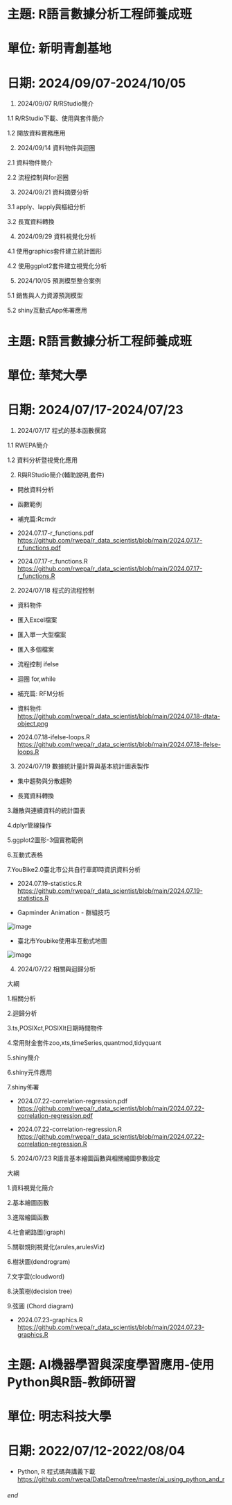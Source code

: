 # 主題: R語言數據分析工程師養成班
# 單位: 新明青創基地
# 日期: 2024/09/07-2024/10/05

1. 2024/09/07 R/RStudio簡介

  1.1 R/RStudio下載、使用與套件簡介

  1.2 開放資料實務應用

2. 2024/09/14 資料物件與迴圈

  2.1 資料物件簡介

  2.2 流程控制與for迴圈

3. 2024/09/21 資料摘要分析

  3.1 apply、lapply與樞紐分析

  3.2 長寬資料轉換

4. 2024/09/29 資料視覺化分析

  4.1 使用graphics套件建立統計圖形

  4.2 使用ggplot2套件建立視覺化分析

5. 2024/10/05 預測模型整合案例

  5.1 銷售與人力資源預測模型

  5.2 shiny互動式App佈署應用

# 主題: R語言數據分析工程師養成班
# 單位: 華梵⼤學
# 日期: 2024/07/17-2024/07/23

1. 2024/07/17 程式的基本函數撰寫

  1.1 RWEPA簡介

  1.2 資料分析暨視覺化應用

2. R與RStudio簡介(輔助說明,套件)

+ 開放資料分析

+ 函數範例

+ 補充篇:Rcmdr

+ 2024.07.17-r_functions.pdf
https://github.com/rwepa/r_data_scientist/blob/main/2024.07.17-r_functions.pdf

+ 2024.07.17-r_functions.R
https://github.com/rwepa/r_data_scientist/blob/main/2024.07.17-r_functions.R

2. 2024/07/18 程式的流程控制

+ 資料物件

+ 匯入Excel檔案

+ 匯入單一大型檔案

+ 匯入多個檔案

+ 流程控制 ifelse

+ 迴圈 for,while

+ 補充篇: RFM分析

+ 資料物件
https://github.com/rwepa/r_data_scientist/blob/main/2024.07.18-dtata-object.png

+ 2024.07.18-ifelse-loops.R
https://github.com/rwepa/r_data_scientist/blob/main/2024.07.18-ifelse-loops.R

3. 2024/07/19 數據統計量計算與基本統計圖表製作

+ 集中趨勢與分散趨勢

+ 長寬資料轉換

3.離散與連續資料的統計圖表

4.dplyr管線操作

5.ggplot2圖形-3個實務範例

6.互動式表格

7.YouBike2.0臺北市公共自行車即時資訊資料分析

+ 2024.07.19-statistics.R
https://github.com/rwepa/r_data_scientist/blob/main/2024.07.19-statistics.R

+ Gapminder Animation - 群組技巧

![image](https://github.com/rwepa/r_data_scientist/blob/main/gapminder_animation.gif)

+ 臺北市Youbike使用率互動式地圖

![image](https://github.com/rwepa/r_data_scientist/blob/main/taipei_youbike_usage.gif)

4. 2024/07/22 相關與迴歸分析

大綱

1.相關分析

2.迴歸分析

3.ts,POSIXct,POSIXlt日期時間物件

4.常用財金套件zoo,xts,timeSeries,quantmod,tidyquant

5.shiny簡介

6.shiny元件應用

7.shiny佈署

+ 2024.07.22-correlation-regression.pdf
https://github.com/rwepa/r_data_scientist/blob/main/2024.07.22-correlation-regression.pdf

+ 2024.07.22-correlation-regression.R
https://github.com/rwepa/r_data_scientist/blob/main/2024.07.22-correlation-regression.R

5. 2024/07/23 R語言基本繪圖函數與相關繪圖參數設定

大綱

1.資料視覺化簡介

2.基本繪圖函數

3.進階繪圖函數

4.社會網路圖(igraph)

5.關聯規則視覺化(arules,arulesViz)

6.樹狀圖(dendrogram)

7.文字雲(cloudword)

8.決策樹(decision tree)

9.弦圖 (Chord diagram)

+ 2024.07.23-graphics.R
https://github.com/rwepa/r_data_scientist/blob/main/2024.07.23-graphics.R

# 主題: AI機器學習與深度學習應用-使用Python與R語-教師研習
# 單位: 明志科技大學
# 日期: 2022/07/12-2022/08/04

+ Python, R 程式碼與講義下載
https://github.com/rwepa/DataDemo/tree/master/ai_using_python_and_r

###### end
